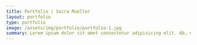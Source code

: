 ```yaml
---
title: Portfolio | Saira Mueller
layout: portfolio
type: portfolio
image: /assets/img/portfolio/portfolio-1.jpg
summary: Lorem ipsum dolor sit amet consectetur adipisicing elit. Ab, unde odit. Tenetur distinctio officia blanditiis asperiores vel nesciunt, et quam?
---
```

